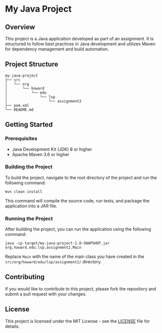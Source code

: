 # My Java Project

## Overview
This project is a Java application developed as part of an assignment. It is structured to follow best practices in Java development and utilizes Maven for dependency management and build automation.

## Project Structure
```
my-java-project
├── src
│   └── org
│       └── howard
│           └── edu
│               └── lsp
│                   └── assignment2
├── pom.xml
└── README.md
```

## Getting Started

### Prerequisites
- Java Development Kit (JDK) 8 or higher
- Apache Maven 3.6 or higher

### Building the Project
To build the project, navigate to the root directory of the project and run the following command:

```
mvn clean install
```

This command will compile the source code, run tests, and package the application into a JAR file.

### Running the Project
After building the project, you can run the application using the following command:

```
java -cp target/my-java-project-1.0-SNAPSHOT.jar org.howard.edu.lsp.assignment2.Main
```

Replace `Main` with the name of the main class you have created in the `src/org/howard/edu/lsp/assignment2/` directory.

## Contributing
If you would like to contribute to this project, please fork the repository and submit a pull request with your changes.

## License
This project is licensed under the MIT License - see the [LICENSE](LICENSE) file for details.